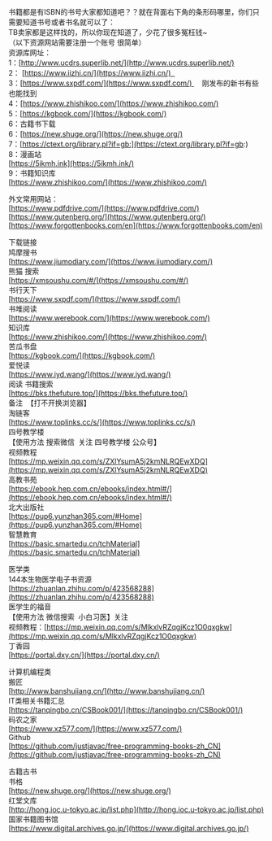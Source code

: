 书籍都是有ISBN的书号大家都知道吧？？就在背面右下角的条形码哪里，你们只需要知道书号或者书名就可以了：  
TB卖家都是这样找的，所以你现在知道了，少花了很多冤枉钱~  
（以下资源网站需要注册一个账号 很简单）  
资源库网址：  
1：[http://www.ucdrs.superlib.net/](http://www.ucdrs.superlib.net/)  
2： [https://www.iizhi.cn/](https://www.iizhi.cn/)    
3：[https://www.sxpdf.com/](https://www.sxpdf.com/)     刚发布的新书有些也能找到  
4：[https://www.zhishikoo.com/](https://www.zhishikoo.com/)  
5：[https://kgbook.com/](https://kgbook.com/)  
6：古籍书下载  
6：[https://new.shuge.org/](https://new.shuge.org/)  
7：[https://ctext.org/library.pl?if=gb:](https://ctext.org/library.pl?if=gb:)  
8：漫画站  
[https://5ikmh.ink](https://5ikmh.ink/)  
9：书籍知识库  
[https://www.zhishikoo.com/](https://www.zhishikoo.com/)  
  
外文常用网站：  
[https://www.pdfdrive.com/](https://www.pdfdrive.com/)  
[https://www.gutenberg.org/](https://www.gutenberg.org/)  
[https://www.forgottenbooks.com/en](https://www.forgottenbooks.com/en)  
  
  
下载链接  
鸠摩搜书  
[https://www.jiumodiary.com/](https://www.jiumodiary.com/)  
熊猫 搜索  
[https://xmsoushu.com/#/](https://xmsoushu.com/#/)  
书行天下  
[https://www.sxpdf.com/](https://www.sxpdf.com/)  
书堆阅读  
[https://www.werebook.com/](https://www.werebook.com/)  
知识库  
[https://www.zhishikoo.com/](https://www.zhishikoo.com/)  
苦瓜书盘  
[https://kgbook.com/](https://kgbook.com/)  
爱悦读  
[https://www.iyd.wang/](https://www.iyd.wang/)  
阅读 书籍搜索  
[https://bks.thefuture.top/](https://bks.thefuture.top/)  
备注  【打不开换浏览器】  
淘链客  
[https://www.toplinks.cc/s/](https://www.toplinks.cc/s/)  
四号教学楼  
【使用方法 搜索微信  关注 四号教学楼 公众号】  
视频教程  
[https://mp.weixin.qq.com/s/ZXlYsumA5j2kmNLRQEwXDQ](https://mp.weixin.qq.com/s/ZXlYsumA5j2kmNLRQEwXDQ)  
高教书苑  
[https://ebook.hep.com.cn/ebooks/index.html#/](https://ebook.hep.com.cn/ebooks/index.html#/)  
北大出版社    
[https://pup6.yunzhan365.com/#Home](https://pup6.yunzhan365.com/#Home)  
智慧教育  
[https://basic.smartedu.cn/tchMaterial](https://basic.smartedu.cn/tchMaterial)  
  
  
  
医学类  
144本生物医学电子书资源  
[https://zhuanlan.zhihu.com/p/423568288](https://zhuanlan.zhihu.com/p/423568288)  
医学生的福音  
【使用方法 微信搜索  小白习医】关注  
视频教程：[https://mp.weixin.qq.com/s/MlkxlvRZqgjKcz1O0qxgkw](https://mp.weixin.qq.com/s/MlkxlvRZqgjKcz1O0qxgkw)  
丁香园  
[https://portal.dxy.cn/](https://portal.dxy.cn/)  
  
  
计算机编程类  
搬匠  
[http://www.banshujiang.cn/](http://www.banshujiang.cn/)  
IT类相关书籍汇总  
[https://tanqingbo.cn/CSBook001/](https://tanqingbo.cn/CSBook001/)  
码农之家  
[https://www.xz577.com/](https://www.xz577.com/)  
Github  
[https://github.com/justjavac/free-programming-books-zh_CN](https://github.com/justjavac/free-programming-books-zh_CN)  
  
  
古籍古书  
书格  
[https://new.shuge.org/](https://new.shuge.org/)  
红堂文库  
[http://hong.ioc.u-tokyo.ac.jp/list.php](http://hong.ioc.u-tokyo.ac.jp/list.php)  
国家书籍图书馆  
[https://www.digital.archives.go.jp/](https://www.digital.archives.go.jp/)